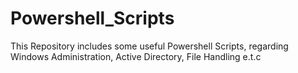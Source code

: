 # Powershell_Scripts
This Repository includes some useful Powershell Scripts, regarding Windows Administration, Active Directory, File Handling e.t.c
